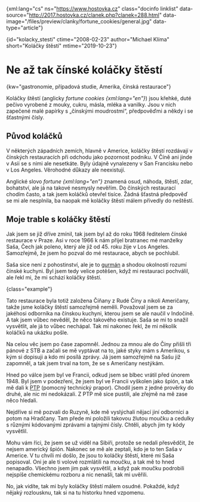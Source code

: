 
{xml:lang="cs" ns="https://www.hostovka.cz" class="docinfo linklist" data-source="http://2017.hostovka.cz/clanek.php?clanek=288.html" data-image="/files/preview/clanky/fortune_cookies/general.jpg" data-type="article"}

{id="kolacky_stesti" ctime="2008-02-23" author="Michael Klíma" short="Koláčky štěstí" mtime="2019-10-23"}

# Ne až tak čínské koláčky štěstí

{kw="gastronomie, případová studie, Amerika, čínská restaurace"}

Koláčky štěstí (anglicky _fortune cookies {xml:lang="en"}_) jsou křehké, duté pečivo vyrobené z mouky, cukru, másla, mléka a vanilky. Jsou v nich zapečené malé papírky s „čínskými moudrostmi“, předpověďmi a někdy i se šťastnými čísly.

## Původ koláčků

V některých západních zemích, hlavně v Americe, koláčky štěstí rozdávají v čínských restauracích při odchodu jako pozornost podniku. V Číně ani jinde v Asii se s nimi ale nesetkáte. Byly údajně vynalezeny v San Francisku nebo v Los Angeles. Věrohodné důkazy ale neexistují.

Anglické slovo _fortune {xml:lang="en"}_ znamená osud, náhoda, štěstí, zdar, bohatství, ale já na takové nesmysly nevěřím. Do čínských restaurací chodím často, a tak jsem koláčků otevřel tisíce. Žádná šťastná předpověď se mi ale nesplnila, ba naopak mě koláčky štěstí málem přivedly do neštěstí.

## Moje trable s koláčky štěstí

Jak jsem se již dříve zmínil, tak jsem byl až do roku 1968 ředitelem čínské restaurace v Praze. Asi v roce 1966 k nám přijel bratranec mé manželky Saša, Čech jak poleno, který ale již od 45. roku žije v Los Angeles. Samozřejmě, že jsem ho pozval do mé restaurace, abych se pochlubil.

Saša sice není z pohostinství, ale je to [gurmán][1] a shodou okolností rozumí čínské kuchyni. Byl jsem tedy velice potěšen, když mi restauraci pochválil, ale řekl mi, že mi schází koláčky štěstí.

{class="example"}

Tato restaurace byla totiž založena Číňany z Rudé Číny a nikoli Američany, takže jsme koláčky štěstí samozřejmě neměli. Považoval jsem se za jakéhosi odborníka na čínskou kuchyni, kterou jsem se ale naučil v Indočíně. A tak jsem vůbec nevěděl, že něco takového existuje. Saša se mi to snažil vysvětlit, ale já to vůbec nechápal. Tak mi nakonec řekl, že mi několik koláčků na ukázku pošle.

Na celou věc jsem po čase zapomněl. Jednou za mnou ale do Číny přišli tři pánové z STB a začali se mě vyptávat na to, jaké styky mám s Amerikou, s kým si dopisuji a kdo mi posílá zprávy. Já jsem samozřejmě na Sašu již zapomněl, a tak jsem trval na tom, že se s Američany nestýkám.

Hned po válce jsem byl ve Francii, odkud jsem se blbec vrátil před únorem 1948. Byl jsem v podezření, že jsem byl ve Francii vyškolen jako špión, a tak mě dali k [PTP][2] (pomocný technický prapor). Chodil jsem z jedné prověrky do druhé, ale nic mi nedokázali. Z PTP mě sice pustili, ale zřejmě na mě zase něco hledali.

Nejdříve si mě pozvali do Ruzyně, kde mě vyslýchali nějací jiní odborníci a potom na Hradčany. Tam přede mi položili takovou žlutou moučku a cedulky s různými kódovanými zprávami a tajnými čísly. Chtěli, abych jim ty kódy vysvětlil.

Mohu vám říci, že jsem se už viděl na Sibiři, protože se nedali přesvědčit, že nejsem americký špión. Nakonec se mě ale zeptali, kdo je to ten Saša v Americe. V tu chvíli mi došlo, že jsou to koláčky štěstí, které mi Saša popisoval. Oni je ale ti volové rozmlátili na moučku, a tak mě to hned nenapadlo. Všechno jsem jim pak vysvětlil, a když pak moučku podrobili nejspíše chemickému rozboru a nic nenašli, tak mi uvěřili.

No, jak vidíte, tak mi byly koláčky štěstí málem osudné. Pokaždé, když nějaký rozlousknu, tak si na tu historku hned vzpomenu.

 [1]: /gastronomove#gurman
 [2]: http://www.totalita.cz/vysvetlivky/ptp.php
